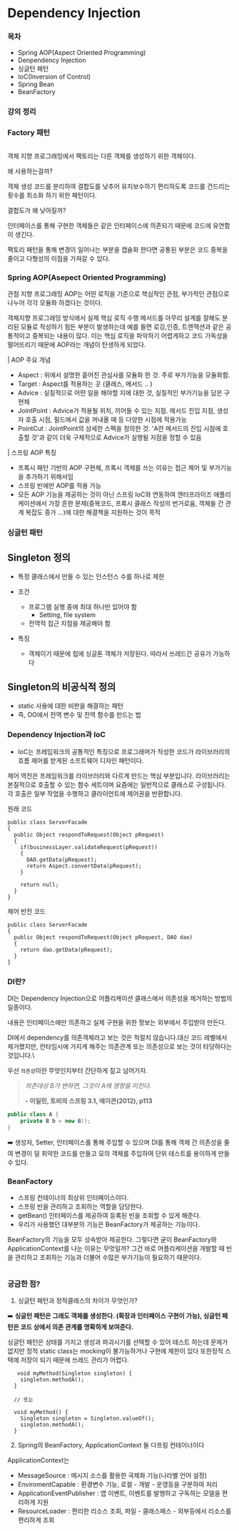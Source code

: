 # Dependency Injection

### 목차

* Spring AOP(Aspect Oriented Programming)
* Denpendency Injection
* 싱글턴 패턴
* IoC(Inversion of Control)
* Spring Bean
* BeanFactory

### 강의 정리

### Factory 패턴

<figure><img src="../.gitbook/assets/image (2) (1).png" alt=""><figcaption></figcaption></figure>

객체 지향 프로그래밍에서 팩토리는 다른 객체를 생성하기 위한 객체이다.&#x20;

왜 사용하는걸까?&#x20;

객체 생성 코드를 분리하여 결합도를 낮추어 유지보수하기 편리하도록 코드를 건드리는 횟수를 최소화 하기 위한 패턴이다.&#x20;

결합도가 왜 낮아질까?

인터페이스를 통해 구현한 객체들은 같은 인터페이스에 의존되기 때문에 코드에 유연함이 생긴다.&#x20;

팩토리 패턴을 통해 변경이 일어나는 부분을 캡슐화 한다면 공통된 부분은 코드 중복을 줄이고 다형성의 이점을 가져갈 수 있다.



### Spring AOP(Asepect Oriented Programming)

관점 지향 프로그래밍 AOP는 어떤 로직을 기준으로 핵심적인 관점, 부가적인 관점으로 나누어 각각 모듈화 하겠다는 것이다.

객체지향 프로그래밍 방식에서 실제 핵심 로직 수행 메서드를 아무리 설계를 잘해도 분리된 모듈로 작성하기 힘든 부분이 발생하는데 예를 들면 로깅,인증, 트랜잭션과 같은 공통적이고 중복되는 내용이 많다. 이는 핵심 로직을 파악하기 어렵게하고 코드 가독성을 떨어뜨리기 때문에 AOP라는 개념이 탄생하게 되었다.



\| AOP 주요 개념

* Aspect : 위에서 설명한 흩어진 관심사를 모듈화 한 것. 주로 부가기능을 모듈화함.
* Target : Aspect를 적용하는 곳 (클래스, 메서드 .. )
* Advice : 실질적으로 어떤 일을 해야할 지에 대한 것, 실질적인 부가기능을 담은 구현체
* JointPoint : Advice가 적용될 위치, 끼어들 수 있는 지점. 메서드 진입 지점, 생성자 호출 시점, 필드에서 값을 꺼내올 때 등 다양한 시점에 적용가능
* PointCut : JointPoint의 상세한 스펙을 정의한 것. 'A란 메서드의 진입 시점에 호출할 것'과 같이 더욱 구체적으로 Advice가 실행될 지점을 정할 수 있음

&#x20;

\| 스프링 AOP 특징

* 프록시 패턴 기반의 AOP 구현체, 프록시 객체를 쓰는 이유는 접근 제어 및 부가기능을 추가하기 위해서임
* 스프링 빈에만 AOP를 적용 가능
* 모든 AOP 기능을 제공하는 것이 아닌 스프링 IoC와 연동하여 엔터프라이즈 애플리케이션에서 가장 흔한 문제(중복코드, 프록시 클래스 작성의 번거로움, 객체들 간 관계 복잡도 증가 ...)에 대한 해결책을 지원하는 것이 목적

### 싱글턴 패턴

## Singleton 정의 <a href="#singleton" id="singleton"></a>

* 특정 클래스에서 만들 수 있는 인스턴스 수를 하나로 제한
*   조건

    * 프로그램 실행 중에 최대 하나만 있어야 함
      * Setting, file system
    * 전역적 접근 지점을 제공해야 함


* 특징
  * 객체이기 때문에 힙에 싱글톤 객체가 저장된다. 따라서 쓰레드간 공유가 가능하다

## Singleton의 비공식적 정의 <a href="#singleton" id="singleton"></a>

* static 사용에 대한 비판을 해결하는 패턴
* 즉, OO에서 전역 변수 및 전역 함수를 만드는 법

### Dependency Injection과 IoC

* IoC는 프레임워크의 공통적인 특징으로 프로그래머가 작성한 코드가 라이브러리의 흐름 제어를 받게된 소프트웨어 디자인 패턴이다.&#x20;

제어 역전은 프레임워크를 라이브러리와 다르게 만드는 핵심 부분입니다. 라이브러리는 본질적으로 호출할 수 있는 함수 세트이며 요즘에는 일반적으로 클래스로 구성됩니다. 각 호출은 일부 작업을 수행하고 클라이언트에 제어권을 반환합니다.

원래 코드

```
public class ServerFacade
{
  public Object respondToRequest(Object pRequest)
  {
    if(businessLayer.validateRequest(pRequest))
    {
      DAO.getData(pRequest);
      return Aspect.convertData(pRequest);
    }

    return null;
  }
}
```

제어 반전 코드

```
public class ServerFacade
{
  public Object respondToRequest(Object pRequest, DAO dao)
  {
    return dao.getData(pRequest);
  }
}
```

### DI란?

DI는 Dependency Injection으로 어플리케이션 클래스에서 의존성을 제거하는 방법의 일종이다.

내용은 인터페이스에만 의존하고 실제 구현을 위한 정보는   외부에서 주입받아 만든다.

DI에서 dependency를 의존객체라고 보는 것은 적절치 않습니다.대신 코드 레벨에서 제거했지만, 런타임시에 가지게 해주는 의존관계 또는 의존성으로 보는 것이 타당하다는 것입니다.\


우선 `의존성`이란 무엇인지부터 간단하게 짚고 넘어가자.

> _의존대상 B가 변하면, 그것이 A에 영향을 미친다._
>
> **- 이일민, 토비의 스프링 3.1, 에이콘(2012), p113**

```java
public class A {
    private B b = new B();
}
```

➡️ 생성자, Setter, 인터페이스를 통해 주입할 수 있으며 DI를 통해 객체 간 의존성을 줄여 변경이 덜 취약한 코드를 만들고 모의 객체를 주입하여 단위 테스트를 용이하게 만들 수 있다.

### BeanFactory

* 스프링 컨테이너의 최상위 인터페이스이다.
* 스프링 빈을 관리하고 조회하는 역할을 담당한다.
* getBean() 인터페이스를 제공하여 등록된 빈을 조회할 수 있게 해준다.
* 우리가 사용했던 대부분의 기능은 BeanFactory가 제공하는 기능이다.

BeanFactory의 기능을 모두 상속받아 제공한다. 그렇다면 굳이 BeanFactory와 ApplicationContext를 나눈 이유는 무엇일까? 그건 바로 어플리케이션을 개발할 때 빈을 관리하고 조회하는 기능과 더불어 수많은 부가기능이 필요하기 때문이다.

&#x20;

<figure><img src="../.gitbook/assets/image.png" alt=""><figcaption></figcaption></figure>

### 궁금한 점?

1. 싱글턴 패턴과 정적클래스의 차이가 무엇인가?

➡️ **싱글턴 패턴은 그래도 객체를 생성한다. (확장과 인터페이스 구현이 가능), 싱글턴 패턴은 코드 상에서 의존 관계를 명확하게 보여준다.**

싱글턴 패턴은 상태를 가지고 생성과 파괴시기를 선택할 수 있어 테스트 하는데 문제가 없지만 정적 static class는 mocking이 불가능하거나 구현에 제한이 있다 또한정적 스택에 저장이 되기 때문에 쓰레드 관리가 어렵다.

```
   void myMethod(Singleton singleton) {
   	singleton.methodA();
  }

  // 또는

  void myMethod() {
  	Singleton singleton = Singleton.valueOf();
  	singleton.methodA();
  }
```

2. Spring의 BeanFactory, ApplicationContext 둘 다프링 컨테이너이다&#x20;

ApplicationContext는&#x20;

* MessageSource : 메시지 소스를 활용한 국제화 기능(나라별 언어 설정)
* EnviromentCapable : 환경변수 기능, 로컬 - 개발 - 운영등을 구분하여 처리
* ApplicationEventPublisher : 앱 이벤트, 이벤트를 발행하고 구독하는 모델을 편리하게 지원
* ResourceLoader : 편리한 리소스 조회, 파일 - 클래스패스 - 외부등에서 리소스를 편리하게 조회

<figure><img src="../.gitbook/assets/image (2).png" alt=""><figcaption></figcaption></figure>

